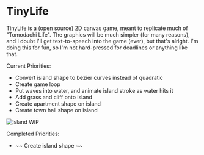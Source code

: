 TinyLife
========
TinyLife is a (open source) 2D canvas game, meant to replicate much of "Tomodachi Life".
The graphics will be much simpler (for many reasons), and I doubt I'll get text-to-speech into the game (ever), but that's alright.
I'm doing this for fun, so I'm not hard-pressed for deadlines or anything like that.

Current Priorities:
- Convert island shape to bezier curves instead of quadratic
- Create game loop
- Put waves into water, and animate island stroke as water hits it
- Add grass and cliff onto island
- Create apartment shape on island
- Create town hall shape on island

![island WIP](https://hostr.co/file/U41X6zH25zOq/island.png)

Completed Priorities:
- ~~ Create island shape ~~
